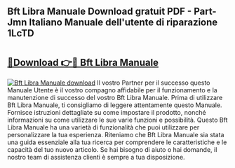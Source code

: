 ## Bft Libra Manuale Download gratuit PDF - Part-Jmn Italiano Manuale dell'utente di riparazione 1LcTD

# <h2><a href="http://dfbgzhx.blite.top/?on=Bft+Libra+Manuale">🔗Download 👉🔴 Bft Libra Manuale</a></h2>

[![Bft Libra Manuale download](https://i.imgur.com/lujVjoI.png)](http://dfbgzhx.blite.top/?on=Bft+Libra+Manuale)
Il vostro Partner per il successo questo Manuale Utente è il vostro compagno affidabile per il funzionamento e la manutenzione di successo del vostro Bft Libra Manuale. Prima di utilizzare Bft Libra Manuale, ti consigliamo di leggere attentamente questo Manuale. Fornisce istruzioni dettagliate su come impostare il prodotto, nonché informazioni su come utilizzare le sue varie funzioni e possibilità. Questo Bft Libra Manuale ha una varietà di funzionalità che puoi utilizzare per personalizzare la tua esperienza. Riteniamo che Bft Libra Manuale sia stata una guida essenziale alla tua ricerca per comprendere le caratteristiche e le capacità del tuo nuovo articolo. Se hai bisogno di aiuto o hai domande, il nostro team di assistenza clienti è sempre a tua disposizione.
